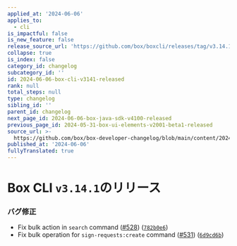 ```yaml
---
applied_at: '2024-06-06'
applies_to:
  - cli
is_impactful: false
is_new_feature: false
release_source_url: 'https://github.com/box/boxcli/releases/tag/v3.14.1'
collapse: true
is_index: false
category_id: changelog
subcategory_id: ''
id: 2024-06-06-box-cli-v3141-released
rank: null
total_steps: null
type: changelog
sibling_id: ''
parent_id: changelog
next_page_id: 2024-06-06-box-java-sdk-v4100-released
previous_page_id: 2024-05-31-box-ui-elements-v2001-beta1-released
source_url: >-
  https://github.com/box/box-developer-changelog/blob/main/content/2024/06-06-box-cli-v3141-released.md
published_at: '2024-06-06'
fullyTranslated: true
---
```

# Box CLI `v3.14.1`のリリース

### バグ修正

* Fix bulk action in `search` command ([#528][1]) ([`782b0e6`][2])
* Fix bulk operation for `sign-requests:create` command ([#531][3]) ([`6d9cd6b`][4])

[1]: https://github.com/box/boxcli/issues/528

[2]: https://github.com/box/boxcli/commit/782b0e6b00905d9724289cb05cf03a708c32ebb3

[3]: https://github.com/box/boxcli/issues/531

[4]: https://github.com/box/boxcli/commit/6d9cd6b82088185c1b98e8c4ed9ac26af4ee3362
